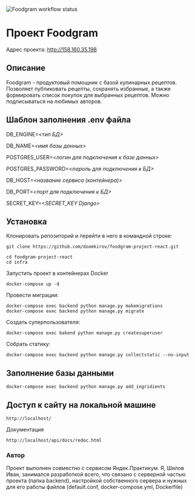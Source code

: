 ![Foodgram workflow status](https://github.com/doomkirov/foodgram-project-react/actions/workflows/foodgram-project-react_workflow.yml/badge.svg)
# Проект Foodgram

Адрес проекта: http://158.160.35.198

## Описание

Foodgram - продуктовый помощник с базой кулинарных рецептов. Позволяет публиковать рецепты, сохранять избранные, а также формировать список покупок для выбранных рецептов. Можно подписываться на любимых авторов.

## Шаблон заполнения .env файла

DB_ENGINE=*<тип БД>*

DB_NAME=*<имя базы данных>*

POSTGRES_USER=*<логин для подключения к базе данных>*

POSTGRES_PASSWORD=*<пароль для подключения к БД>*

DB_HOST=*<название сервиса (контейнера)>*

DB_PORT=*<порт для подключения к БД>*

SECRET_KEY=*<SECRET_KEY Django>*

## Установка

Клонировать репозиторий и перейти в него в командной строке:
```
git clone https://github.com/doomkirov/foodgram-project-react.git
```

```
cd foodgram-project-react
cd infra
```

Запустить проект в контейнерах Docker

```
docker-compose up -d
```
Провести миграции: 

```
docker-compose exec backend python manage.py makemigrations
docker-compose exec backend python manage.py migrate
```

Создать суперпользователя:

```
docker-compose exec bakend python manage.py createsuperuser
```
Собрать статику:

```
docker-compose exec backend python manage.py collectstatic --no-input
```

## Заполнение базы данными

```
docker-compose exec backend python manage.py add_ingridients
```
## Доступ к сайту на локальной машине
```
http://localhost/
```
Документация
```
http://localhost/api/docs/redoc.html
```
### Автор
Проект выполнен совместно c сервисом Яндек.Практикум.
Я, Шилов Иван, занимался разработкой всего, что связано с серверной частью
проекта (папка backend), настройкой собственного сервера и нужных для 
его работы файлов (default.conf, docker-compose.yml, Dockerfile)